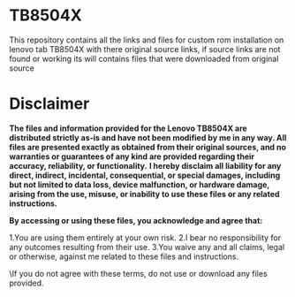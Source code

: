 # TB8504X
This repository contains all the links and files for custom rom installation on lenovo tab TB8504X with there original source links, if source links are not found or working its will contains files that were downloaded from original source

# Disclaimer

**The files and information provided for the Lenovo TB8504X are distributed strictly as-is and have not been modified by me in any way. All files are presented exactly as obtained from their original sources, and no warranties or guarantees of any kind are provided regarding their accuracy, reliability, or functionality.**
**I hereby disclaim all liability for any direct, indirect, incidental, consequential, or special damages, including but not limited to data loss, device malfunction, or hardware damage, arising from the use, misuse, or inability to use these files or any related instructions.**

**By accessing or using these files, you acknowledge and agree that:**

1.You are using them entirely at your own risk.
2.I bear no responsibility for any outcomes resulting from their use.
3.You waive any and all claims, legal or otherwise, against me related to these files and instructions.

\If you do not agree with these terms, do not use or download any files provided.
